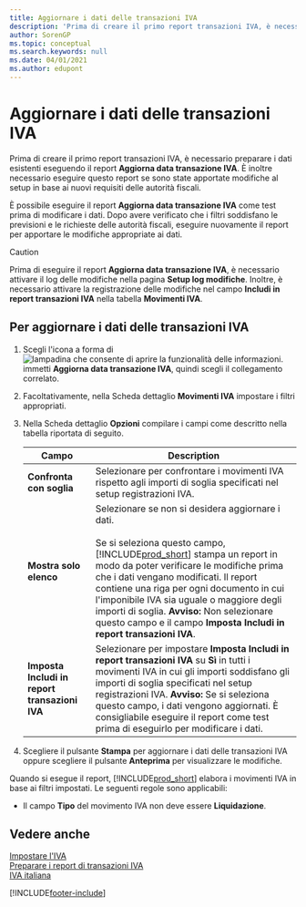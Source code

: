 ```yaml
---
title: Aggiornare i dati delle transazioni IVA
description: 'Prima di creare il primo report transazioni IVA, è necessario preparare i dati esistenti nella versione italiana di Business Central.'
author: SorenGP
ms.topic: conceptual
ms.search.keywords: null
ms.date: 04/01/2021
ms.author: edupont
---
```

# <a name="update-vat-transactions-data" />Aggiornare i dati delle transazioni IVA
Prima di creare il primo report transazioni IVA, è necessario preparare i dati esistenti eseguendo il report **Aggiorna data transazione IVA**. È inoltre necessario eseguire questo report se sono state apportate modifiche al setup in base ai nuovi requisiti delle autorità fiscali.  

È possibile eseguire il report **Aggiorna data transazione IVA** come test prima di modificare i dati. Dopo avere verificato che i filtri soddisfano le previsioni e le richieste delle autorità fiscali, eseguire nuovamente il report per apportare le modifiche appropriate ai dati.  

> [!CAUTION]  
>  Prima di eseguire il report **Aggiorna data transazione IVA**, è necessario attivare il log delle modifiche nella pagina **Setup log modifiche**. Inoltre, è necessario attivare la registrazione delle modifiche nel campo **Includi in report transazioni IVA** nella tabella **Movimenti IVA**.  

## <a name="to-update-vat-transaction-data" />Per aggiornare i dati delle transazioni IVA

1.  Scegli l'icona a forma di ![lampadina che consente di aprire la funzionalità delle informazioni.](../../media/ui-search/search_small.png "Informazioni sull'operazione che si desidera eseguire") immetti **Aggiorna data transazione IVA**, quindi scegli il collegamento correlato.  
2.  Facoltativamente, nella Scheda dettaglio **Movimenti IVA** impostare i filtri appropriati.  
3.  Nella Scheda dettaglio **Opzioni** compilare i campi come descritto nella tabella riportata di seguito.  

    |Campo|Description|  
    |---------------------------------|---------------------------------------|  
    |**Confronta con soglia**|Selezionare per confrontare i movimenti IVA rispetto agli importi di soglia specificati nel setup registrazioni IVA.|  
    |**Mostra solo elenco**|Selezionare se non si desidera aggiornare i dati.<br /><br /> Se si seleziona questo campo, [!INCLUDE[prod_short](../../includes/prod_short.md)] stampa un report in modo da poter verificare le modifiche prima che i dati vengano modificati. Il report contiene una riga per ogni documento in cui l'imponibile IVA sia uguale o maggiore degli importi di soglia. **Avviso:** Non selezionare questo campo e il campo **Imposta Includi in report transazioni IVA**.|  
    |**Imposta Includi in report transazioni IVA**|Selezionare per impostare **Imposta Includi in report transazioni IVA** su **Sì** in tutti i movimenti IVA in cui gli importi soddisfano gli importi di soglia specificati nel setup registrazioni IVA. **Avviso:** Se si seleziona questo campo, i dati vengono aggiornati. È consigliabile eseguire il report come test prima di eseguirlo per modificare i dati.|  

4.  Scegliere il pulsante **Stampa** per aggiornare i dati delle transazioni IVA oppure scegliere il pulsante **Anteprima** per visualizzare le modifiche.  

Quando si esegue il report, [!INCLUDE[prod_short](../../includes/prod_short.md)] elabora i movimenti IVA in base ai filtri impostati. Le seguenti regole sono applicabili:  

- Il campo **Tipo** del movimento IVA non deve essere **Liquidazione**.  

## <a name="see-also" />Vedere anche
[Impostare l'IVA](../../finance-setup-vat.md)  
 [Preparare i report di transazioni IVA](how-to-prepare-for-vat-transactions-reports.md)   
 [IVA italiana](italian-vat.md)   


[!INCLUDE[footer-include](../../includes/footer-banner.md)]
